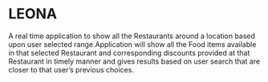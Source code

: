 # LEONA
A real time application to show all the Restaurants around a location based upon user selected range.Application will show all the Food items available in that selected Restaurant and corresponding discounts provided at that Restaurant in timely manner and gives results based on user search that are closer to that user’s previous choices.
